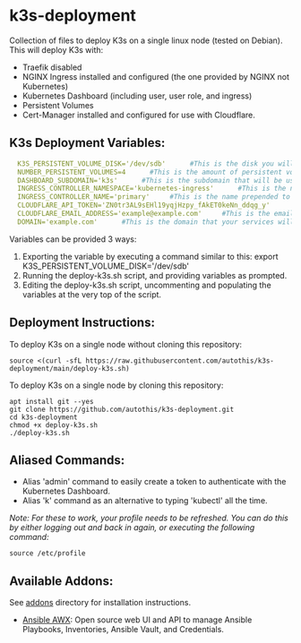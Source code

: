 k3s-deployment
===========================

Collection of files to deploy K3s on a single linux node (tested on Debian).
This will deploy K3s with:
  - Traefik disabled
  - NGINX Ingress installed and configured (the one provided by NGINX not Kubernetes)
  - Kubernetes Dashboard (including user, user role, and ingress)
  - Persistent Volumes
  - Cert-Manager installed and configured for use with Cloudflare.

K3s Deployment Variables:
------------------------

```yml
  K3S_PERSISTENT_VOLUME_DISK='/dev/sdb'      #This is the disk you will be assigning Persistent Volumes to K3s from.
  NUMBER_PERSISTENT_VOLUMES=4      #This is the amount of persistent volumes to be created.
  DASHBOARD_SUBDOMAIN='k3s'      #This is the subdomain that will be used to serve your Kubernetes Dashboard.
  INGRESS_CONTROLLER_NAMESPACE='kubernetes-ingress'      #This is the namespace that the NGINX ingress will be deployed to.
  INGRESS_CONTROLLER_NAME='primary'     #This is the name prepended to the nginx-ingress pod name.
  CLOUDFLARE_API_TOKEN='ZN0tr3AL9sEHl19yqjHzpy_fAkET0keNn_ddqg_y'      #This is the cloudflare token to be used by cert-manager.
  CLOUDFLARE_EMAIL_ADDRESS='example@example.com'     #This is the email address that will be associated with your LetsEncrypt certificates.
  DOMAIN='example.com'      #This is the domain that your services will be available on.
```

  Variables can be provided 3 ways:

   1. Exporting the variable by executing a command similar to this: export K3S_PERSISTENT_VOLUME_DISK='/dev/sdb'
   2. Running the deploy-k3s.sh script, and providing variables as prompted.
   3. Editing the deploy-k3s.sh script, uncommenting and populating the variables at the very top of the script.

Deployment Instructions:
------------------------

  To deploy K3s on a single node without cloning this repository:
  
```
source <(curl -sfL https://raw.githubusercontent.com/autothis/k3s-deployment/main/deploy-k3s.sh) 
```
  
  To deploy K3s on a single node by cloning this repository:

```
apt install git --yes
git clone https://github.com/autothis/k3s-deployment.git
cd k3s-deployment
chmod +x deploy-k3s.sh
./deploy-k3s.sh
```

Aliased Commands:
-----------------

  - Alias 'admin' command to easily create a token to authenticate with the Kubernetes Dashboard.
  - Alias 'k' command as an alternative to typing 'kubectl' all the time.

  *Note: For these to work, your profile needs to be refreshed.  You can do this by either logging out and back in again, or executing the following command:*
```  
source /etc/profile
```
Available Addons:
-----------------

  See [addons](https://github.com/autothis/k3s-deployment/tree/main/addons) directory for installation instructions.
  
   - [Ansible AWX](https://github.com/autothis/k3s-deployment/tree/main/addons/awx): Open source web UI and API to manage Ansible Playbooks, Inventories, Ansible Vault, and Credentials.
